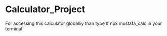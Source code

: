 # Calculator_Project
For accessing this calculator globalliy than type # npx mustafa_calc in your terminal
